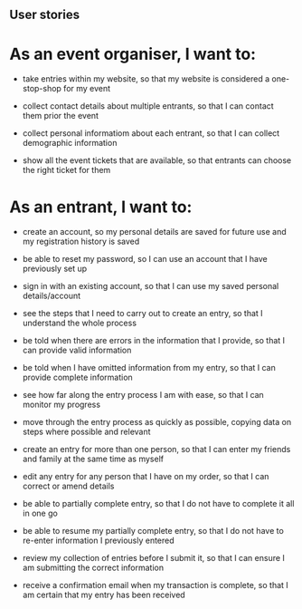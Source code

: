 User stories
------------

As an event organiser, I want to:
=================================

* take entries within my website, so that my website is considered a one-stop-shop for my event

* collect contact details about multiple entrants, so that I can contact them prior the event

* collect personal informatiom about each entrant, so that I can collect demographic information

* show all the event tickets that are available, so that entrants can choose the right ticket for them


As an entrant, I want to:
=========================

* create an account, so my personal details are saved for future use and my registration history is saved

* be able to reset my password, so I can use an account that I have previously set up

* sign in with an existing account, so that I can use my saved personal details/account

* see the steps that I need to carry out to create an entry, so that I understand the whole process

* be told when there are errors in the information that I provide, so that I can provide valid information

* be told when I have omitted information from my entry, so that I can provide complete information

* see how far along the entry process I am with ease, so that I can monitor my progress

* move through the entry process as quickly as possible, copying data on steps where possible and relevant

* create an entry for more than one person, so that I can enter my friends and family at the same time as myself

* edit any entry for any person that I have on my order, so that I can correct or amend details

* be able to partially complete entry, so that I do not have to complete it all in one go

* be able to resume my partially complete entry, so that I do not have to re-enter information I previously entered

* review my collection of entries before I submit it, so that I can ensure I am submitting the correct information

* receive a confirmation email when my transaction is complete, so that I am certain that my entry has been received


